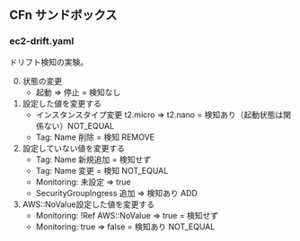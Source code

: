 ## CFn サンドボックス

### ec2-drift.yaml
ドリフト検知の実験。

0. 状態の変更
    - 起動 => 停止 = 検知なし
0. 設定した値を変更する
    - インスタンスタイプ変更 t2.micro => t2.nano = 検知あり（起動状態は関係ない）NOT_EQUAL
    - Tag: Name 削除 = 検知 REMOVE
0. 設定していない値を変更する
    - Tag: Name 新規追加 = 検知せず
    - Tag: Name 変更 = 検知 NOT_EQUAL
    - Monitoring: 未設定 => true
    - SecurityGroupIngress 追加 => 検知あり ADD
0. AWS::NoValue設定した値を変更する
    - Monitoring: !Ref AWS::NoValue => true = 検知せず
    - Monitoring: true => false = 検知あり NOT_EQUAL
